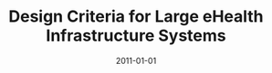 ---
abstract: ''
authors:
- Thomas Grechenig
- Barbara Avana
- René Baranyi
- Wolfgang Schramm
- Anna Wujciow
date: '2011-01-01'
featured: false
links:
- name: Publik
  url: https://publik.tuwien.ac.at/showentry.php?ID=205434&lang=2
publication_types:
- '6'
publishDate: '2011-01-01'
specifics: null
title: Design Criteria for Large eHealth Infrastructure Systems
url_pdf: ''
---
